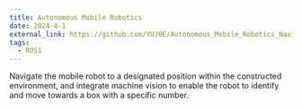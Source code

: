 ```yaml
---
title: Autonomous Mobile Robotics
date: 2024-4-1
external_link: https://github.com/YUJ0E/Autonomous_Mobile_Robotics_Navigation
tags:
  - ROS1
---
```


Navigate the mobile robot to a designated position within the constructed environment, and integrate machine vision to enable the robot to identify and move towards a box with a specific number.
<!--more-->
